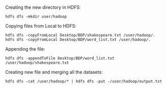Creating the new directory in HDFS:

    hdfs dfs -mkdir user/hadoop

Copying files from Local to HDFS:
  
    hdfs dfs -copyFromLocal Desktop/BDP/shakespeare.txt /user/hadoop/.
    hdfs dfs -copyFromLocal Desktop/BDP/word_list.txt /user/hadoop/.
    
Appending the file:

    hdfs dfs -appendToFile Desktop/BDP/word_list.txt /user/hadoop/shakespeare.txt
   
Creating new file and merging all the datasets:

    hdfs dfs -cat /user/hadoop/* | hdfs dfs -put -/user/hadoop/output.txt
